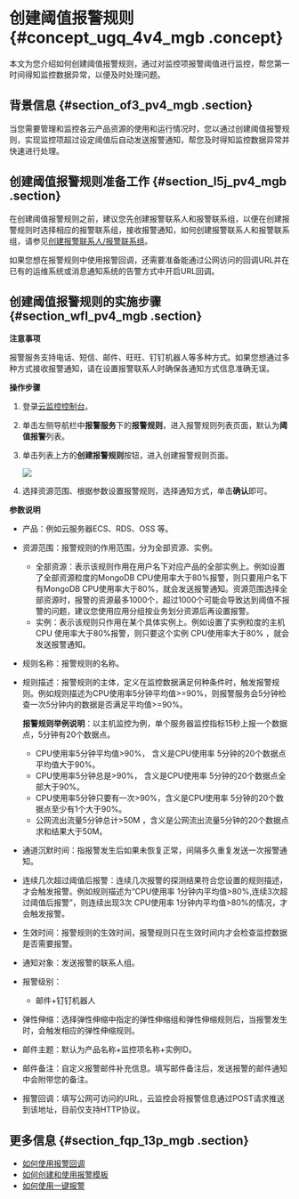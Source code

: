 # 创建阈值报警规则 {#concept_ugq_4v4_mgb .concept}

本文为您介绍如何创建阈值报警规则，通过对监控项报警阈值进行监控，帮您第一时间得知监控数据异常，以便及时处理问题。

## 背景信息 {#section_of3_pv4_mgb .section}

当您需要管理和监控各云产品资源的使用和运行情况时，您以通过创建阈值报警规则，实现监控项超过设定阈值后自动发送报警通知，帮您及时得知监控数据异常并快速进行处理。

## 创建阈值报警规则准备工作 {#section_l5j_pv4_mgb .section}

在创建阈值报警规则之前，建议您先创建报警联系人和报警联系组，以便在创建报警规则时选择相应的报警联系组，接收报警通知，如何创建报警联系人和报警联系组，请参见[创建报警联系人/报警联系组](intl.zh-CN/用户指南/报警服务/报警联系人/创建报警联系人__报警联系组.md#)。

如果您想在报警规则中使用报警回调，还需要准备能通过公网访问的回调URL并在已有的运维系统或消息通知系统的告警方式中开启URL回调。

## 创建阈值报警规则的实施步骤 {#section_wfl_pv4_mgb .section}

 **注意事项** 

报警服务支持电话、短信、邮件、旺旺、钉钉机器人等多种方式。如果您想通过多种方式接收报警通知，请在设置报警联系人时确保各通知方式信息准确无误。

 **操作步骤** 

1.  登录[云监控控制台](https://cms-intl.console.aliyun.com)。
2.  单击左侧导航栏中**报警服务**下的**报警规则**，进入报警规则列表页面，默认为**阈值报警**列表。
3.  单击列表上方的**创建报警规则**按钮，进入创建报警规则页面。

    ![](http://static-aliyun-doc.oss-cn-hangzhou.aliyuncs.com/assets/img/111649/155419274337632_zh-CN.png)

4.  选择资源范围、根据参数设置报警规则，选择通知方式，单击**确认**即可。

 **参数说明** 

-   产品：例如云服务器ECS、RDS、OSS 等。
-   资源范围：报警规则的作用范围，分为全部资源、实例。
    -   全部资源：表示该规则作用在用户名下对应产品的全部实例上。例如设置了全部资源粒度的MongoDB CPU使用率大于80%报警，则只要用户名下有MongoDB CPU使用率大于80%，就会发送报警通知。资源范围选择全部资源时，报警的资源最多1000个，超过1000个可能会导致达到阈值不报警的问题，建议您使用应用分组按业务划分资源后再设置报警。
    -   实例：表示该规则只作用在某个具体实例上。例如设置了实例粒度的主机 CPU 使用率大于80%报警，则只要这个实例 CPU使用率大于80% ，就会发送报警通知。
-   规则名称：报警规则的名称。
-   规则描述：报警规则的主体，定义在监控数据满足何种条件时，触发报警规则。例如规则描述为CPU使用率5分钟平均值\>=90%，则报警服务会5分钟检查一次5分钟内的数据是否满足平均值\>=90%。

    **报警规则举例说明**：以主机监控为例，单个服务器监控指标15秒上报一个数据点，5分钟有20个数据点。

    -   CPU使用率5分钟平均值\>90%， 含义是CPU使用率 5分钟的20个数据点平均值大于90%。
    -   CPU使用率5分钟总是\>90%， 含义是CPU使用率 5分钟的20个数据点全部大于90%。
    -   CPU使用率5分钟只要有一次\>90%，含义是CPU使用率 5分钟的20个数据点至少有1个大于90%。
    -   公网流出流量5分钟总计\>50M ，含义是公网流出流量5分钟的20个数据点求和结果大于50M。
-   通道沉默时间：指报警发生后如果未恢复正常，间隔多久重复发送一次报警通知。
-   连续几次超过阈值后报警：连续几次报警的探测结果符合您设置的规则描述，才会触发报警。例如规则描述为“CPU使用率 1分钟内平均值\>80%,连续3次超过阈值后报警”，则连续出现3次 CPU使用率 1分钟内平均值\>80%的情况，才会触发报警。
-   生效时间：报警规则的生效时间，报警规则只在生效时间内才会检查监控数据是否需要报警。
-   通知对象：发送报警的联系人组。
-   报警级别：
    -   邮件+钉钉机器人
-   弹性伸缩：选择弹性伸缩中指定的弹性伸缩组和弹性伸缩规则后，当报警发生时，会触发相应的弹性伸缩规则。
-   邮件主题：默认为产品名称+监控项名称+实例ID。
-   邮件备注：自定义报警邮件补充信息。填写邮件备注后，发送报警的邮件通知中会附带您的备注。
-   报警回调：填写公网可访问的URL，云监控会将报警信息通过POST请求推送到该地址，目前仅支持HTTP协议。

## 更多信息 {#section_fqp_13p_mgb .section}

-   [如何使用报警回调](intl.zh-CN/用户指南/报警服务/报警规则/使用报警回调.md#)
-   [如何创建和使用报警模板](intl.zh-CN/用户指南/报警服务/创建报警模板.md#)
-   [如何使用一键报警](intl.zh-CN/用户指南/报警服务/使用一键报警.md#)

